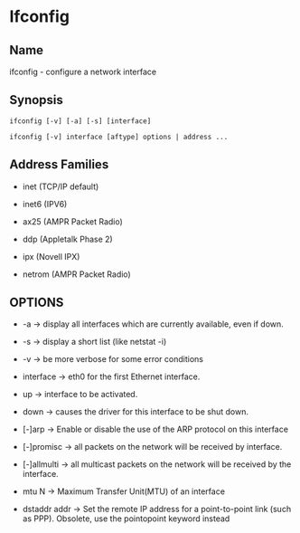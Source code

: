 # Ifconfig

## Name

ifconfig - configure a network interface

## Synopsis

`ifconfig [-v] [-a] [-s] [interface]`

`ifconfig [-v] interface [aftype] options | address ...`

## Address Families

* inet (TCP/IP default)

* inet6 (IPV6)

* ax25 (AMPR Packet Radio)

* ddp (Appletalk Phase 2)

* ipx (Novell IPX)

* netrom (AMPR Packet Radio)

## OPTIONS

* -a -> display all interfaces which are currently available, even if down.

* -s -> display a short list (like netstat -i)

* -v -> be more verbose for some error conditions

* interface -> eth0 for the first Ethernet interface.

* up -> interface to be activated.

* down -> causes the driver for this interface to be shut down.

* [-]arp -> Enable or disable the use of the ARP protocol on this interface

* [-]promisc -> all packets on the network will be received by interface.

* [-]allmulti -> all multicast packets on the network will be received by the interface.

* mtu N -> Maximum Transfer Unit(MTU) of an interface

* dstaddr addr -> Set the remote IP address for a point-to-point link (such as PPP). Obsolete, use the pointopoint keyword instead
